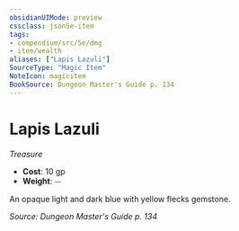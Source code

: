 ```yaml
---
obsidianUIMode: preview
cssclass: json5e-item
tags:
- compendium/src/5e/dmg
- item/wealth
aliases: ["Lapis Lazuli"]
SourceType: "Magic Item"
NoteIcon: magicitem
BookSource: Dungeon Master's Guide p. 134
---
```

# Lapis Lazuli
*Treasure*  

- **Cost**: 10 gp
- **Weight**: ⏤

An opaque light and dark blue with yellow flecks gemstone.

*Source: Dungeon Master's Guide p. 134*